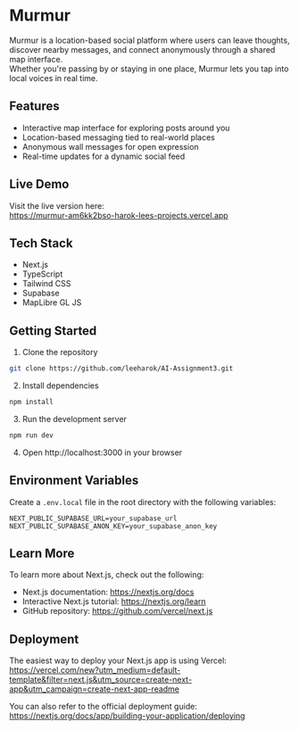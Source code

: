 # Murmur

Murmur is a location-based social platform where users can leave thoughts, discover nearby messages, and connect anonymously through a shared map interface.  
Whether you're passing by or staying in one place, Murmur lets you tap into local voices in real time.

## Features

- Interactive map interface for exploring posts around you  
- Location-based messaging tied to real-world places  
- Anonymous wall messages for open expression  
- Real-time updates for a dynamic social feed  

## Live Demo

Visit the live version here:  
https://murmur-am6kk2bso-harok-lees-projects.vercel.app

## Tech Stack

- Next.js  
- TypeScript  
- Tailwind CSS  
- Supabase  
- MapLibre GL JS  

## Getting Started

1. Clone the repository
```bash
git clone https://github.com/leeharok/AI-Assignment3.git
```

2. Install dependencies
```bash
npm install
```

3. Run the development server
```bash
npm run dev
```

4. Open http://localhost:3000 in your browser

## Environment Variables

Create a `.env.local` file in the root directory with the following variables:

```env
NEXT_PUBLIC_SUPABASE_URL=your_supabase_url  
NEXT_PUBLIC_SUPABASE_ANON_KEY=your_supabase_anon_key
```

## Learn More

To learn more about Next.js, check out the following:

- Next.js documentation: https://nextjs.org/docs  
- Interactive Next.js tutorial: https://nextjs.org/learn  
- GitHub repository: https://github.com/vercel/next.js  

## Deployment

The easiest way to deploy your Next.js app is using Vercel:  
https://vercel.com/new?utm_medium=default-template&filter=next.js&utm_source=create-next-app&utm_campaign=create-next-app-readme  

You can also refer to the official deployment guide:  
https://nextjs.org/docs/app/building-your-application/deploying
